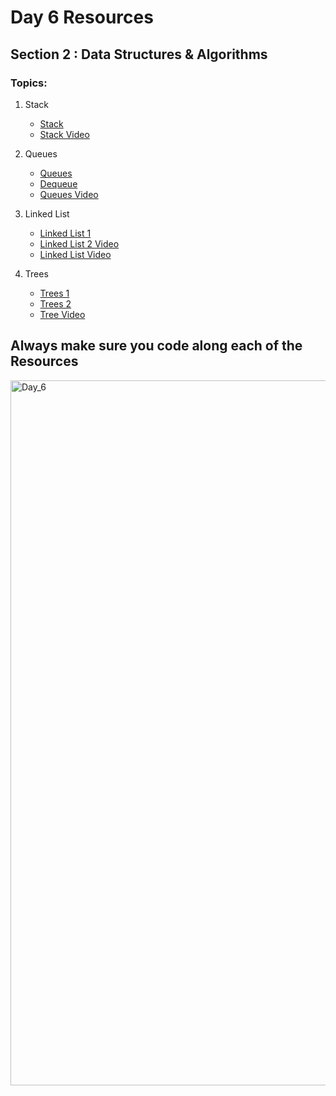 # Day 6 Resources 

## Section 2 : Data Structures & Algorithms

### Topics:
1. Stack
    * [Stack](https://www.tutorialspoint.com/python_data_structure/python_stack.htm)
    * [Stack Video](https://www.youtube.com/watch?v=zwb3GmNAtFk)

2. Queues
    * [Queues](https://www.tutorialspoint.com/python_data_structure/python_queue.htm)
    * [Dequeue](https://www.tutorialspoint.com/python_data_structure/python_queue.htm)
    * [Queues Video](https://www.youtube.com/watch?v=rUUrmGKYwHw)

3. Linked List
    * [Linked List 1](https://www.tutorialspoint.com/python_data_structure/python_linked_lists.htm)
    * [Linked List 2 Video](https://www.tutorialspoint.com/python_data_structure/python_advanced_linked_list.htm)
    * [Linked List Video](https://www.youtube.com/watch?v=FU6I-VtjOes)


4. Trees
    * [Trees 1](https://www.tutorialspoint.com/python_data_structure/python_binary_tree.htm)
    * [Trees 2](https://www.tutorialspoint.com/python_data_structure/python_binary_search_tree.htm8)
    * [Tree Video](https://www.youtube.com/watch?v=6oL-0TdVy28)


## Always make sure you code along each of the Resources 

<img width="1128" alt="Day_6" src="https://user-images.githubusercontent.com/58959180/193396384-f5ec8984-5ade-443a-abfc-06b63ae12362.jpg">
